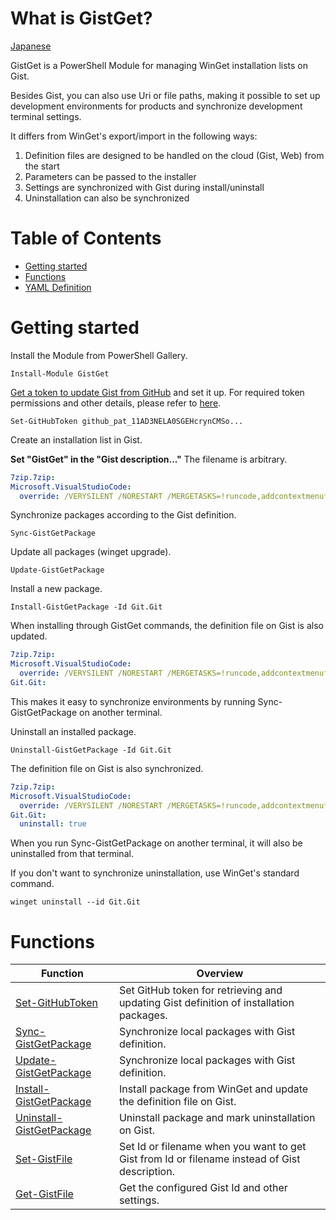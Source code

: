 # What is GistGet?

[Japanese](README.ja-jp.md)

GistGet is a PowerShell Module for managing WinGet installation lists on Gist.

Besides Gist, you can also use Uri or file paths, making it possible to set up development environments for products and synchronize development terminal settings.

It differs from WinGet's export/import in the following ways:

1. Definition files are designed to be handled on the cloud (Gist, Web) from the start
2. Parameters can be passed to the installer
3. Settings are synchronized with Gist during install/uninstall
4. Uninstallation can also be synchronized

# Table of Contents 

- [Getting started](#getting-started)
- [Functions](#functions)
- [YAML Definition](docs/en-us/YAML-Definition.md)

# Getting started

Install the Module from PowerShell Gallery.

```pwsh
Install-Module GistGet
```

[Get a token to update Gist from GitHub](https://github.com/settings/personal-access-tokens/new) and set it up. For required token permissions and other details, please refer to [here](https://github.com/nuitsjp/GistGet/blob/main/docs/en-us/Set-GitHubToken.md#permissions).

```pwsh
Set-GitHubToken github_pat_11AD3NELA0SGEHcrynCMSo...
```

Create an installation list in Gist.

**Set "GistGet" in the "Gist description..."** The filename is arbitrary.

```yaml
7zip.7zip:
Microsoft.VisualStudioCode:
  override: /VERYSILENT /NORESTART /MERGETASKS=!runcode,addcontextmenufiles,addcontextmenufolders,associatewithfiles,addtopath
```

Synchronize packages according to the Gist definition.

```pwsh
Sync-GistGetPackage
```

Update all packages (winget upgrade).

```pwsh
Update-GistGetPackage
```

Install a new package.

```pwsh
Install-GistGetPackage -Id Git.Git
```

When installing through GistGet commands, the definition file on Gist is also updated.

```yaml
7zip.7zip:
Microsoft.VisualStudioCode:
  override: /VERYSILENT /NORESTART /MERGETASKS=!runcode,addcontextmenufiles,addcontextmenufolders,associatewithfiles,addtopath
Git.Git:
```

This makes it easy to synchronize environments by running Sync-GistGetPackage on another terminal.

Uninstall an installed package.

```pwsh
Uninstall-GistGetPackage -Id Git.Git
```

The definition file on Gist is also synchronized.

```yaml
7zip.7zip:
Microsoft.VisualStudioCode:
  override: /VERYSILENT /NORESTART /MERGETASKS=!runcode,addcontextmenufiles,addcontextmenufolders,associatewithfiles,addtopath
Git.Git:
  uninstall: true
```

When you run Sync-GistGetPackage on another terminal, it will also be uninstalled from that terminal.

If you don't want to synchronize uninstallation, use WinGet's standard command.

```pwsh
winget uninstall --id Git.Git
```

# Functions

|Function|Overview|
|--|--|
|[Set-GitHubToken](docs/en-us/Set-GitHubToken.md)|Set GitHub token for retrieving and updating Gist definition of installation packages.|
|[Sync-GistGetPackage](docs/en-us/Sync-GistGetPackage.md)|Synchronize local packages with Gist definition.|
|[Update-GistGetPackage](docs/en-us/Update-GistGetPackage.md)|Synchronize local packages with Gist definition.|
|[Install-GistGetPackage](docs/en-us/Install-GistGetPackage.md)|Install package from WinGet and update the definition file on Gist.|
|[Uninstall-GistGetPackage](docs/en-us/Uninstall-GistGetPackage.md)|Uninstall package and mark uninstallation on Gist.|
|[Set-GistFile](docs/en-us/Set-GistFile.md)|Set Id or filename when you want to get Gist from Id or filename instead of Gist description.|
|[Get-GistFile](docs/en-us/Get-GistFile.md)|Get the configured Gist Id and other settings.|